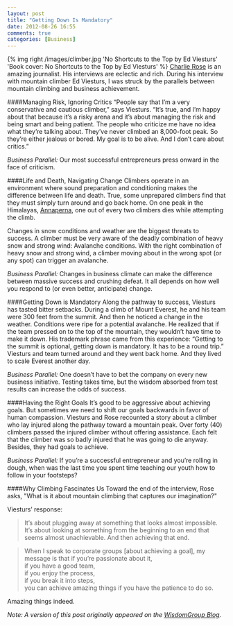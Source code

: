 ```yaml
---
layout: post
title: "Getting Down Is Mandatory"
date: 2012-08-26 16:55
comments: true
categories: [Business]
---
```

{% img right /images/climber.jpg 'No Shortcuts to the Top by Ed Viesturs' 'Book cover: No Shortcuts to the Top by Ed Viesturs' %}
[Charlie Rose](http://www.charlierose.com/) is an amazing journalist. His interviews are eclectic and rich. During his interview with mountain climber Ed Viesturs, I was struck by the parallels between mountain climbing and business achievement.

####Managing Risk, Ignoring Critics
“People say that I’m a very conservative and cautious climber,” says Viesturs. “It’s true, and I’m happy about that because it’s a risky arena and it’s about managing the risk and being smart and being patient. The people who criticize me have no idea what they’re talking about. They’ve never climbed an 8,000-foot peak. So they’re either jealous or bored. My goal is to be alive. And I don’t care about critics.”

_Business Parallel:_ Our most successful entrepreneurs press onward in the face of criticism.

<!-- more -->
####Life and Death, Navigating Change
Climbers operate in an environment where sound preparation and conditioning makes the difference between life and death. True, some unprepared climbers find that they must simply turn around and go back home. On one peak in the Himalayas, [Annaperna](http://en.wikipedia.org/wiki/Annapurna), one out of every two climbers dies while attempting the climb.

Changes in snow conditions and weather are the biggest threats to success. A climber must be very aware of the deadly combination of heavy snow and strong wind: Avalanche conditions. With the right combination of heavy snow and strong wind, a climber moving about in the wrong spot (or any spot) can trigger an avalanche.

_Business Parallel:_ Changes in business climate can make the difference between massive success and crushing defeat. It all depends on how well you respond to (or even better, anticipate) change.

####Getting Down is Mandatory
Along the pathway to success, Viesturs has tasted bitter setbacks. During a climb of Mount Everest, he and his team were 300 feet from the summit. And then he noticed a change in the weather. Conditions were ripe for a potential avalanche. He realized that if the team pressed on to the top of the mountain, they wouldn’t have time to make it down. His trademark phrase came from this experience: “Getting to the summit is optional, getting down is mandatory. It has to be a round trip.” Viesturs and team turned around and they went back home. And they lived to scale Everest another day.

_Business Parallel:_ One doesn’t have to bet the company on every new business initiative. Testing takes time, but the wisdom absorbed from test results can increase the odds of success.

####Having the Right Goals
It’s good to be aggressive about achieving goals. But sometimes we need to shift our goals backwards in favor of human compassion. Viesturs and Rose recounted a story about a climber who lay injured along the pathway toward a mountain peak. Over forty (40) climbers passed the injured climber without offering assistance. Each felt that the climber was so badly injured that he was going to die anyway. Besides, they had goals to achieve.

_Business Parallel:_ If you’re a successful entrepreneur and you’re rolling in dough, when was the last time you spent time teaching our youth how to follow in your footsteps?

####Why Climbing Fascinates Us
Toward the end of the interview, Rose asks, "What is it about mountain climbing that captures our imagination?"

Viesturs’ response:

>It’s about plugging away at something that looks almost impossible. It’s about looking at something from the beginning to an end that seems almost unachievable. And then achieving that end.<br/>

>When I speak to corporate groups [about achieving a goal], my message is that if you’re passionate about it,<br/> 
>if you have a good team,<br/>
>if you enjoy the process,<br/> 
>if you break it into steps,<br/>
>you can achieve amazing things if you have the patience to do so.<br/>

Amazing things indeed.

_Note: A version of this post originally appeared on the [WisdomGroup Blog](http://wisdomgroup.com)._
